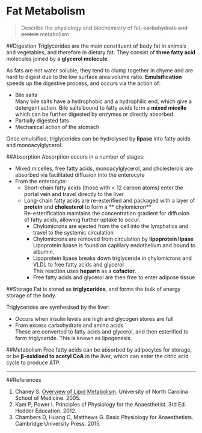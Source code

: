 # Fat Metabolism
> Describe the physiology and biochemistry of fat~~, carbohydrate and protein~~ metabolism

##Digestion
Triglycerides are the main constituent of body fat in animals and vegetables, and therefore in dietary fat. They consist of **three fatty acid** molecules joined by a **glycerol molecule**.

As fats are not water soluble, they tend to clump together in chyme and are hard to digest due to the low surface area:volume ratio. **Emulsification** speeds up the digestive process, and occurs via the action of:
* Bile salts  
  Many bile salts have a hydrophobic and a hydrophilic end, which give a detergent action. Bile salts bound to fatty acids form a **mixed micelle** which can be further digested by enzymes or directly absorbed.
* Partially digested fats 
* Mechanical action of the stomach

Once emulsified, triglycerides can be hydrolysed by **lipase** into fatty acids and monoacylglycerol.

##Absorption
Absorption occurs in a number of stages:
* Mixed micelles, free fatty acids, monoacylglycerol, and cholesterols are absorbed via facilitated diffusion into the enterocyte
* From the enterocyte:
  * Short-chain fatty acids (those with < 12 carbon atoms) enter the portal vein and travel directly to the liver
  * Long-chain fatty acids are re-esterified and packaged with a layer of **protein** and **cholesterol** to form a ** chylomicron**  
  Re-esterification maintains the concentration gradient for diffusion of fatty acids, allowing further uptake to occur.
    * Chylomicrons are ejected from the cell into the lymphatics and travel to the systemic circulation
    * Chylomicrons are removed from circulation by **lipoprotein lipase**  
    Lipoprotein lipase is found on capillary endothelium and bound to albumin.
    * Lipoprotein lipase breaks down triglyceride in chylomicrons and VLDL to free fatty acids and glycerol  
    This reaction uses **heparin** as a **cofactor**.
    * Free fatty acids and glycerol are then free to enter adipose tissue

##Storage
Fat is stored as **triglycerides**, and forms the bulk of energy storage of the body.

Triglycerides are synthesised by the liver:
* Occurs when insulin levels are high and glycogen stores are full
* From excess carbohydrate and amino acids  
These are converted to fatty acids and glycerol, and then esterified to form triglyceride. This is known as lipogenesis.

##Metabolism
Free fatty acids can be absorbed by adipocytes for storage, or be **β-oxidised to acetyl CoA** in the liver, which can enter the citric acid cycle to produce ATP. 

---
##References
1. Chaney S. [Overview of Lipid Metabolism](https://www.med.unc.edu/neurology/files/documents/child-teaching-pdf/OVERVIEW%20OF%20LIPID%20METABOLISM.pdf). University of North Carolina School of Medicine. 2005.
2. Kam P, Power I. Principles of Physiology for the Anaesthetist. 3rd Ed. Hodder Education. 2012.
3. Chambers D, Huang C, Matthews G. Basic Physiology for Anaesthetists. Cambridge University Press. 2015.
